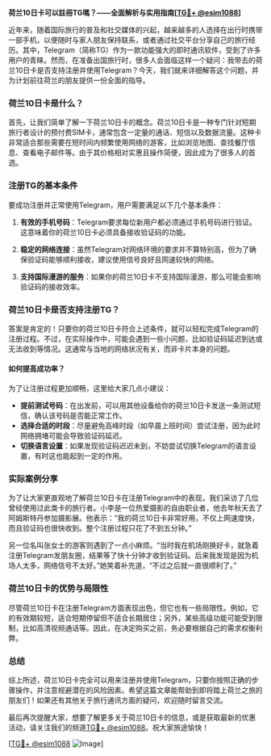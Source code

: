 **荷兰10日卡可以註冊TG嗎？——全面解析与实用指南[[TG💪+ @esim1088](https://t.me/s/esim1088)]**

近年来，随着国际旅行的普及和社交媒体的兴起，越来越多的人选择在出行时携带一部手机，以便随时与家人朋友保持联系，或者通过社交平台分享自己的旅行经历。其中，Telegram（简称TG）作为一款功能强大的即时通讯软件，受到了许多用户的青睐。然而，在准备出国旅行时，很多人会面临这样一个疑问：我带去的荷兰10日卡是否支持注册并使用Telegram？今天，我们就来详细解答这个问题，并为计划前往荷兰的朋友提供一份全面的指导。

### 荷兰10日卡是什么？

首先，让我们简单了解一下荷兰10日卡的概念。荷兰10日卡是一种专门针对短期旅行者设计的预付费SIM卡，通常包含一定量的通话、短信以及数据流量。这种卡非常适合那些需要在短时间内频繁使用网络的游客，比如浏览地图、查找餐厅信息、查看电子邮件等。由于其价格相对实惠且操作简便，因此成为了很多人的首选。

### 注册TG的基本条件

要成功注册并正常使用Telegram，用户需要满足以下几个基本条件：

1. **有效的手机号码**：Telegram要求每位新用户都必须通过手机号码进行验证。这意味着你的荷兰10日卡必须具备接收验证码的功能。
   
2. **稳定的网络连接**：虽然Telegram对网络环境的要求并不算特别高，但为了确保验证码能够顺利接收，建议使用信号良好且网速较快的网络。
   
3. **支持国际漫游的服务**：如果你的荷兰10日卡不支持国际漫游，那么可能会影响验证码的接收效率。

### 荷兰10日卡是否支持注册TG？

答案是肯定的！只要你的荷兰10日卡符合上述条件，就可以轻松完成Telegram的注册过程。不过，在实际操作中，可能会遇到一些小问题，比如验证码延迟到达或无法收到等情况。这通常与当地的网络状况有关，而非卡片本身的问题。

#### 如何提高成功率？

为了让注册过程更加顺畅，这里给大家几点小建议：

- **提前测试号码**：在出发前，可以用其他设备给你的荷兰10日卡发送一条测试短信，确认该号码是否能正常工作。
- **选择合适的时段**：尽量避免高峰时段（如早晨上班时间）尝试注册，因为此时网络拥堵可能会导致验证码延迟。
- **切换语言设置**：如果发现验证码迟迟未到，不妨尝试切换Telegram的语言设置，有时这也能起到一定的作用。

### 实际案例分享

为了让大家更直观地了解荷兰10日卡在注册Telegram中的表现，我们采访了几位曾经使用过此类卡的旅行者。小李是一位热爱摄影的自由职业者，他去年秋天去了阿姆斯特丹参加摄影展。他表示：“我的荷兰10日卡非常好用，不仅上网速度快，而且验证码也很快收到。整个注册过程只花了不到五分钟。”

另一位名叫张女士的游客则遇到了一点小麻烦。“当时我在机场刚换好卡，就急着注册Telegram发朋友圈，结果等了快十分钟才收到验证码。后来我发现是因为机场人太多，网络信号不太好。”她笑着补充道，“不过之后就一直很顺利了。”

### 荷兰10日卡的优势与局限性

尽管荷兰10日卡在注册Telegram方面表现出色，但它也有一些局限性。例如，它的有效期较短，适合短期停留但不适合长期居住；另外，某些高级功能可能受到限制，比如高清视频通话等。因此，在决定购买之前，务必要根据自己的需求权衡利弊。

### 总结

综上所述，荷兰10日卡完全可以用来注册并使用Telegram，只要你按照正确的步骤操作，并注意规避潜在的风险因素。希望这篇文章能帮助到即将踏上荷兰之旅的朋友们！如果还有其他关于旅行通讯方面的疑问，欢迎随时留言交流。

最后再次提醒大家，想要了解更多关于荷兰10日卡的信息，或是获取最新的优惠活动，请关注我们的频道[TG💪+ @esim1088](https://t.me/s/esim1088)。祝大家旅途愉快！

[[TG💪+ @esim1088](https://t.me/s/esim1088) ![Image](https://i.postimg.cc/4NQfJmqS/Snipaste-2025-05-13-00-14-12.png)]
